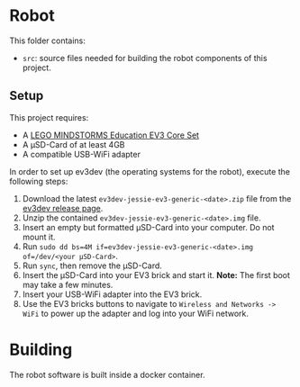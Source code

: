 # Robot

This folder contains:

- `src`: source files needed for building the robot components of this project.

## Setup ##

This project requires:

  * A [LEGO MINDSTORMS Education EV3 Core Set](https://education.lego.com/en-us/shop/mindstorms%20ev3)
  * A µSD-Card of at least 4GB
  * A compatible USB-WiFi adapter

In order to set up ev3dev (the operating systems for the robot), execute the following steps:

1. Download the latest `ev3dev-jessie-ev3-generic-<date>.zip` file from the [ev3dev release page](https://github.com/ev3dev/ev3dev/releases).
1. Unzip the contained `ev3dev-jessie-ev3-generic-<date>.img` file.
1. Insert an empty but formatted µSD-Card into your computer. Do not mount it.
1. Run `sudo dd bs=4M if=ev3dev-jessie-ev3-generic-<date>.img of=/dev/<your µSD-Card>`.
1. Run `sync`, then remove the µSD-Card.
1. Insert the µSD-Card into your EV3 brick and start it. **Note:** The first boot may take a few minutes.
1. Insert your USB-WiFi adapter into the EV3 brick. 
1. Use the EV3 bricks buttons to navigate to `Wireless and Networks -> WiFi` to power up the adapter and log into your WiFi network.

# Building

The robot software is built inside a docker container. 
